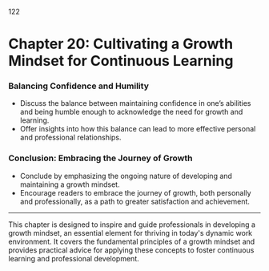 122


# **Chapter 20: Cultivating a Growth Mindset for Continuous Learning**


### **Balancing Confidence and Humility**

- Discuss the balance between maintaining confidence in one’s abilities and being humble enough to 
acknowledge the need for growth and learning.
- Offer insights into how this balance can lead to more effective personal and professional relationships.

### **Conclusion: Embracing the Journey of Growth**

- Conclude by emphasizing the ongoing nature of developing and maintaining a growth mindset.
- Encourage readers to embrace the journey of growth, both personally and professionally, as a path to 
greater satisfaction and achievement.
---
This chapter is designed to inspire and guide professionals in developing a growth mindset, an essential 
element for thriving in today's dynamic work environment. It covers the fundamental principles of a 
growth mindset and provides practical advice for applying these concepts to foster continuous learning 
and professional development.